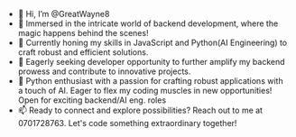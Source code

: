 - 👋 Hi, I’m @GreatWayne8
- 👀 Immersed in the intricate world of backend development, where the magic happens behind the scenes!
- 🌱 Currently honing my skills in JavaScript and Python(AI Engineering) to craft robust and efficient solutions.
- 💞️  Eagerly seeking developer opportunity to further amplify my backend prowess and contribute to innovative projects.
- 🚀 Python enthusiast with a passion for crafting robust applications with a touch of AI. Eager to flex my coding muscles in new opportunities! Open for exciting backend/AI eng. roles
- 📫 Ready to connect and explore possibilities? Reach out to me at 0701728763. Let's code something extraordinary together!

<!---
GreatWayne8/GreatWayne8 is a ✨ special ✨ repository because its `README.md` (this file) appears on your GitHub profile.
You can click the Preview link to take a look at your changes.
--->
